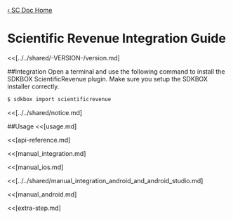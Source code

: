 [&#8249; SC Doc Home](./)

<h1>Scientific Revenue Integration Guide</h1>
<<[../../shared/-VERSION-/version.md]

##Integration
Open a terminal and use the following command to install the SDKBOX ScientificRevenue plugin. Make sure you setup the SDKBOX installer correctly.
```bash
$ sdkbox import scientificrevenue
```

<<[../../shared/notice.md]

##Usage
<<[usage.md]

<<[api-reference.md]

<<[manual_integration.md]

<<[manual_ios.md]

<<[../../shared/manual_integration_android_and_android_studio.md]

<<[manual_android.md]

<<[extra-step.md]
